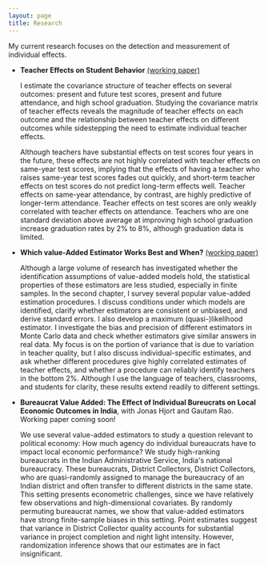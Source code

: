 ```yaml
---
layout: page
title: Research
---
```


My current research focuses on the detection and measurement of individual effects. 

<ul>
<li><p><b>Teacher Effects on Student Behavior</b> <a href='/public/full_chapter1.pdf'>(working paper)</a></p>

    
<p>I estimate the covariance structure of teacher effects on several 
outcomes: present and future test scores, present and future attendance, and
high school graduation. Studying the covariance matrix of teacher effects reveals
the magnitude of teacher effects on each outcome 
and the relationship between teacher effects on different outcomes
    while sidestepping the need to estimate individual teacher effects.

Although teachers have substantial effects on test
scores four years in the future, these effects are not highly correlated with
teacher effects on same-year test scores, implying that the effects of having a
teacher who raises same-year test scores fades out quickly, and short-term 
teacher effects on test scores do not predict long-term effects well. Teacher
effects on same-year attendance, by contrast, are highly predictive of longer-term
attendance. Teacher effects on test scores are only weakly correlated with 
teacher effects on attendance. Teachers who are one standard deviation above
average at improving high school graduation increase graduation rates by 2% to
8%, although graduation data is limited.
</p>
</li>

<li><p><b>Which value-Added Estimator Works Best and When?</b> <a href='/assets/full_chapter2.pdf'>(working paper)</a></p>

<p>Although a large volume of research has investigated whether
the identification assumptions of value-added models hold, the statistical
properties of these estimators are less studied, especially in finite
samples. In the second chapter, I survey several popular value-added
estimation procedures. I discuss conditions under which models are identified,
clarify whether estimators are consistent or unbiased, and derive standard
errors. I also develop a maximum (quasi-)likelihood estimator. I investigate
the bias and precision of different estimators in Monte Carlo data and check
whether estimators give similar answers in real data. My focus is on the 
portion of variance that is due to variation in teacher quality, but I also
discuss individual-specific estimates, and ask whether different procedures
give highly correlated estimates of teacher effects, and whether a procedure
can reliably identify teachers in the bottom 2%. Although I use the language
of teachers, classrooms, and students for clarity, these results extend
readily to different settings.
</p>
</li>

<li><p><b>Bureaucrat Value Added: The Effect of Individual Bureucrats on Local Economic Outcomes in India</b>, 
with Jonas Hjort and Gautam Rao. Working paper coming soon! </p>


<p>We use several value-added estimators to study a
question relevant to political economy: How much agency do individual 
bureaucrats have to impact local economic performance? We study
high-ranking bureaucrats in the Indian Administrative Service, 
India's national bureaucracy. These bureaucrats, District Collectors,
District Collectors, who are quasi-randomly assigned to manage the 
bureaucracy of an Indian district and often transfer to different districts
in the same state. This setting presents econometric challenges, since we
have relatively few observations and high-dimensional covariates. By randomly
permuting bureaucrat names, we show that value-added estimators have strong
finite-sample biases in this setting. Point estimates suggest that variance in
District Collector quality accounts for substantial variance in project
completion and night light intensity. However, randomization inference shows
that our estimates are in fact insignificant.
</p>
</li>
</ul>
